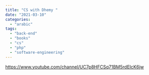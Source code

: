 ```yaml
---
title: "CS with Dhemy "
date: "2021-03-10"
categories:
  - "arabic"
tags:
  - "back-end"
  - "books"
  - "cs"
  - "php"
  - "software-engineering"
---
```


https://www.youtube.com/channel/UC7p8HFCSq71BM5rdEIcK6jw
